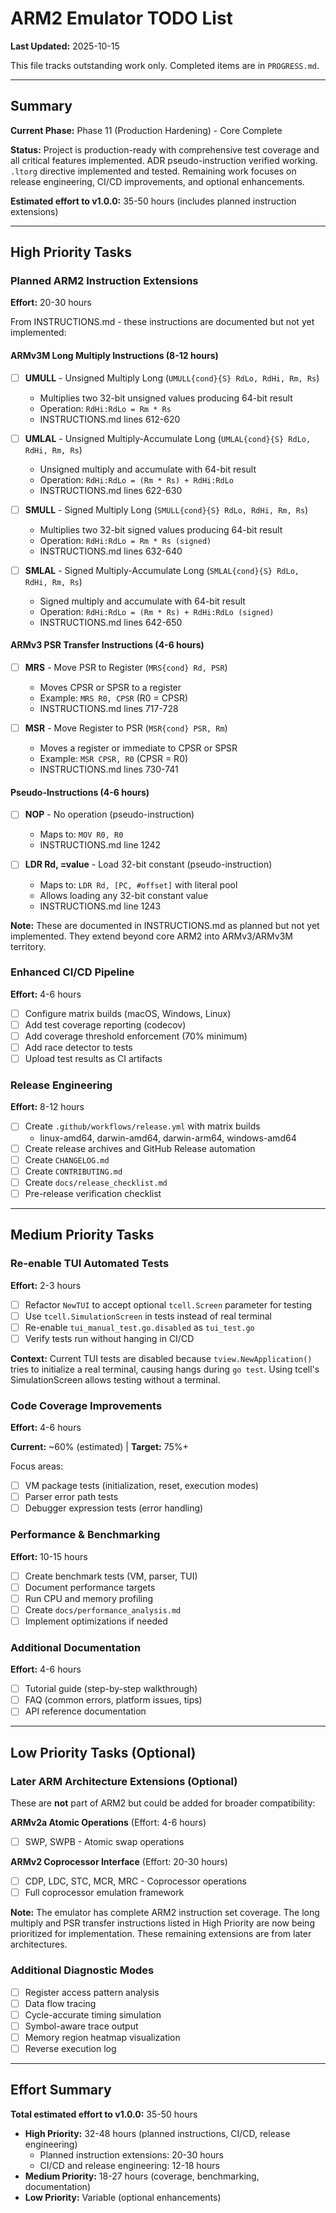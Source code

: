 # ARM2 Emulator TODO List

**Last Updated:** 2025-10-15

This file tracks outstanding work only. Completed items are in `PROGRESS.md`.

---

## Summary

**Current Phase:** Phase 11 (Production Hardening) - Core Complete

**Status:** Project is production-ready with comprehensive test coverage and all critical features implemented. ADR pseudo-instruction verified working. `.ltorg` directive implemented and tested. Remaining work focuses on release engineering, CI/CD improvements, and optional enhancements.

**Estimated effort to v1.0.0:** 35-50 hours (includes planned instruction extensions)

---

## High Priority Tasks

### Planned ARM2 Instruction Extensions
**Effort:** 20-30 hours

From INSTRUCTIONS.md - these instructions are documented but not yet implemented:

#### ARMv3M Long Multiply Instructions (8-12 hours)
- [ ] **UMULL** - Unsigned Multiply Long (`UMULL{cond}{S} RdLo, RdHi, Rm, Rs`)
  - Multiplies two 32-bit unsigned values producing 64-bit result
  - Operation: `RdHi:RdLo = Rm * Rs`
  - INSTRUCTIONS.md lines 612-620

- [ ] **UMLAL** - Unsigned Multiply-Accumulate Long (`UMLAL{cond}{S} RdLo, RdHi, Rm, Rs`)
  - Unsigned multiply and accumulate with 64-bit result
  - Operation: `RdHi:RdLo = (Rm * Rs) + RdHi:RdLo`
  - INSTRUCTIONS.md lines 622-630

- [ ] **SMULL** - Signed Multiply Long (`SMULL{cond}{S} RdLo, RdHi, Rm, Rs`)
  - Multiplies two 32-bit signed values producing 64-bit result
  - Operation: `RdHi:RdLo = Rm * Rs (signed)`
  - INSTRUCTIONS.md lines 632-640

- [ ] **SMLAL** - Signed Multiply-Accumulate Long (`SMLAL{cond}{S} RdLo, RdHi, Rm, Rs`)
  - Signed multiply and accumulate with 64-bit result
  - Operation: `RdHi:RdLo = (Rm * Rs) + RdHi:RdLo (signed)`
  - INSTRUCTIONS.md lines 642-650

#### ARMv3 PSR Transfer Instructions (4-6 hours)
- [ ] **MRS** - Move PSR to Register (`MRS{cond} Rd, PSR`)
  - Moves CPSR or SPSR to a register
  - Example: `MRS R0, CPSR` (R0 = CPSR)
  - INSTRUCTIONS.md lines 717-728

- [ ] **MSR** - Move Register to PSR (`MSR{cond} PSR, Rm`)
  - Moves a register or immediate to CPSR or SPSR
  - Example: `MSR CPSR, R0` (CPSR = R0)
  - INSTRUCTIONS.md lines 730-741

#### Pseudo-Instructions (4-6 hours)
- [ ] **NOP** - No operation (pseudo-instruction)
  - Maps to: `MOV R0, R0`
  - INSTRUCTIONS.md line 1242

- [ ] **LDR Rd, =value** - Load 32-bit constant (pseudo-instruction)
  - Maps to: `LDR Rd, [PC, #offset]` with literal pool
  - Allows loading any 32-bit constant value
  - INSTRUCTIONS.md line 1243

**Note:** These are documented in INSTRUCTIONS.md as planned but not yet implemented. They extend beyond core ARM2 into ARMv3/ARMv3M territory.

### Enhanced CI/CD Pipeline
**Effort:** 4-6 hours

- [ ] Configure matrix builds (macOS, Windows, Linux)
- [ ] Add test coverage reporting (codecov)
- [ ] Add coverage threshold enforcement (70% minimum)
- [ ] Add race detector to tests
- [ ] Upload test results as CI artifacts

### Release Engineering
**Effort:** 8-12 hours

- [ ] Create `.github/workflows/release.yml` with matrix builds
  - linux-amd64, darwin-amd64, darwin-arm64, windows-amd64
- [ ] Create release archives and GitHub Release automation
- [ ] Create `CHANGELOG.md`
- [ ] Create `CONTRIBUTING.md`
- [ ] Create `docs/release_checklist.md`
- [ ] Pre-release verification checklist

---

## Medium Priority Tasks

### Re-enable TUI Automated Tests
**Effort:** 2-3 hours

- [ ] Refactor `NewTUI` to accept optional `tcell.Screen` parameter for testing
- [ ] Use `tcell.SimulationScreen` in tests instead of real terminal
- [ ] Re-enable `tui_manual_test.go.disabled` as `tui_test.go`
- [ ] Verify tests run without hanging in CI/CD

**Context:** Current TUI tests are disabled because `tview.NewApplication()` tries to initialize a real terminal, causing hangs during `go test`. Using tcell's SimulationScreen allows testing without a terminal.

### Code Coverage Improvements
**Effort:** 4-6 hours

**Current:** ~60% (estimated) | **Target:** 75%+

Focus areas:
- [ ] VM package tests (initialization, reset, execution modes)
- [ ] Parser error path tests
- [ ] Debugger expression tests (error handling)

### Performance & Benchmarking
**Effort:** 10-15 hours

- [ ] Create benchmark tests (VM, parser, TUI)
- [ ] Document performance targets
- [ ] Run CPU and memory profiling
- [ ] Create `docs/performance_analysis.md`
- [ ] Implement optimizations if needed

### Additional Documentation
**Effort:** 4-6 hours

- [ ] Tutorial guide (step-by-step walkthrough)
- [ ] FAQ (common errors, platform issues, tips)
- [ ] API reference documentation

---

## Low Priority Tasks (Optional)

### Later ARM Architecture Extensions (Optional)

These are **not** part of ARM2 but could be added for broader compatibility:

**ARMv2a Atomic Operations** (Effort: 4-6 hours)
- [ ] SWP, SWPB - Atomic swap operations

**ARMv2 Coprocessor Interface** (Effort: 20-30 hours)
- [ ] CDP, LDC, STC, MCR, MRC - Coprocessor operations
- [ ] Full coprocessor emulation framework

**Note:** The emulator has complete ARM2 instruction set coverage. The long multiply and PSR transfer instructions listed in High Priority are now being prioritized for implementation. These remaining extensions are from later architectures.

### Additional Diagnostic Modes

- [ ] Register access pattern analysis
- [ ] Data flow tracing
- [ ] Cycle-accurate timing simulation
- [ ] Symbol-aware trace output
- [ ] Memory region heatmap visualization
- [ ] Reverse execution log

---

## Effort Summary

**Total estimated effort to v1.0.0:** 35-50 hours

- **High Priority:** 32-48 hours (planned instructions, CI/CD, release engineering)
  - Planned instruction extensions: 20-30 hours
  - CI/CD and release engineering: 12-18 hours
- **Medium Priority:** 18-27 hours (coverage, benchmarking, documentation)
- **Low Priority:** Variable (optional enhancements)
